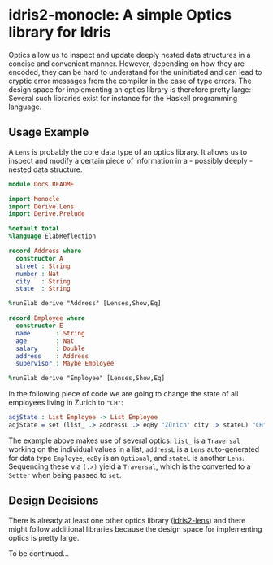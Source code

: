 # idris2-monocle: A simple Optics library for Idris

Optics allow us to inspect and update deeply nested data
structures in a concise and convenient manner. However,
depending on how they are encoded, they can be hard to understand
for the uninitiated and can lead to cryptic error messages from
the compiler in the case of type errors. The design space for
implementing an optics library is therefore pretty large:
Several such libraries exist for instance for the Haskell
programming language.

## Usage Example

A `Lens` is probably the core data type of an optics library.
It allows us to inspect and modify a certain piece of information
in a - possibly deeply - nested data structure.

```idris
module Docs.README

import Monocle
import Derive.Lens
import Derive.Prelude

%default total
%language ElabReflection

record Address where
  constructor A
  street : String
  number : Nat
  city   : String
  state  : String

%runElab derive "Address" [Lenses,Show,Eq]

record Employee where
  constructor E
  name       : String
  age        : Nat
  salary     : Double
  address    : Address
  supervisor : Maybe Employee

%runElab derive "Employee" [Lenses,Show,Eq]
```
In the following piece of code we are going to change
the state of all employees living in Zurich to `"CH"`:

```idris
adjState : List Employee -> List Employee
adjState = set (list_ .> addressL .> eqBy "Zürich" city .> stateL) "CH"
```

The example above makes use of several optics: `list_` is a `Traversal` working
on the individual values in a list, `addressL` is a `Lens`
auto-generated for data type `Employee`, `eqBy` is an `Optional`, and
`stateL` is another `Lens`. Sequencing these via `(.>)` yield a `Traversal`,
which is the converted to a `Setter` when being passed to `set`.

## Design Decisions

There is already at least one other optics library
([idris2-lens](https://github.com/kiana-S/idris2-lens)) and there might follow additional
libraries because the design space for implementing optics is pretty large.

To be continued...

<!-- vi: filetype=idris2:syntax=markdown
-->
